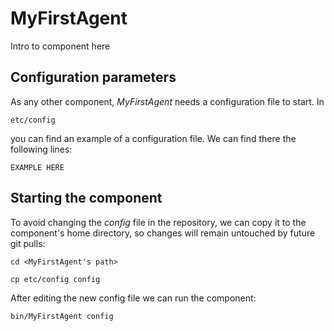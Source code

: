 # MyFirstAgent
Intro to component here


## Configuration parameters
As any other component, *MyFirstAgent* needs a configuration file to start. In
```
etc/config
```
you can find an example of a configuration file. We can find there the following lines:
```
EXAMPLE HERE
```

## Starting the component
To avoid changing the *config* file in the repository, we can copy it to the component's home directory, so changes will remain untouched by future git pulls:

```
cd <MyFirstAgent's path> 
```
```
cp etc/config config
```

After editing the new config file we can run the component:

```
bin/MyFirstAgent config
```
